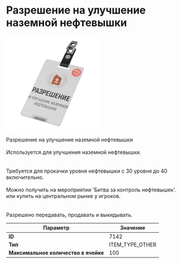 # Разрешение на улучшение наземной нефтевышки

![Item Image](../img/7142.webp?raw=true)

Разрешение на улучшение наземной нефтевышки<br><br>Используется для улучшения наземной нефтевышки.<br><br><br>Требуется для прокачки уровня нефтевышки с 30 уровня до 40 включительно.<br><br>Можно получить на мероприятии 'Битва за контроль нефтевышек'.<br>или купить на центральном рынке у игроков.<br><br><br>Разрешено передавать, продавать и выкидывать.


| Параметр | Значение |
|----------|----------|
| **ID** | 7142 |
| **Тип** | ITEM_TYPE_OTHER |
| **Максимальное количество в ячейке** | 100 |


